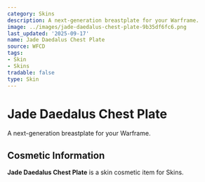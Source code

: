 ```yaml
---
category: Skins
description: A next-generation breastplate for your Warframe.
image: ../images/jade-daedalus-chest-plate-9b35df6fc6.png
last_updated: '2025-09-17'
name: Jade Daedalus Chest Plate
source: WFCD
tags:
- Skin
- Skins
tradable: false
type: Skin
---
```


# Jade Daedalus Chest Plate

A next-generation breastplate for your Warframe.

## Cosmetic Information

**Jade Daedalus Chest Plate** is a skin cosmetic item for Skins.

